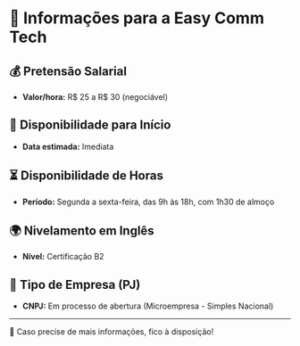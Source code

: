 # 📌 Informações para a Easy Comm Tech

## 💰 Pretensão Salarial
- **Valor/hora:** R$ 25 a R$ 30 (negociável)

## 📅 Disponibilidade para Início
- **Data estimada:** Imediata

## ⏳ Disponibilidade de Horas
- **Período:** Segunda a sexta-feira, das 9h às 18h, com 1h30 de almoço

## 🌍 Nivelamento em Inglês
- **Nível:** Certificação B2

## 🏢 Tipo de Empresa (PJ)
- **CNPJ:** Em processo de abertura (Microempresa - Simples Nacional)

---
📩 Caso precise de mais informações, fico à disposição!
